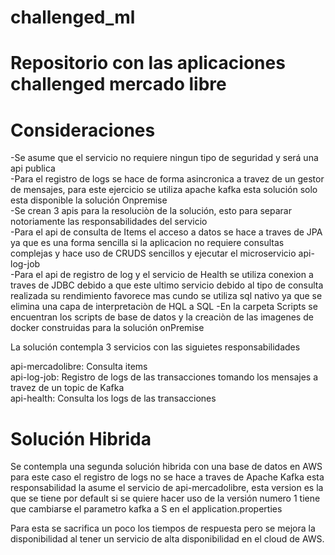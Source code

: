 # challenged_ml
# Repositorio con las aplicaciones challenged mercado libre

# Consideraciones
-Se asume que el servicio no requiere ningun tipo de seguridad y será una api publica </br>
-Para el registro de logs se hace de forma asincronica a travez de un gestor de mensajes, para este ejercicio se utiliza apache kafka esta solución solo esta disponible la solución Onpremise</br>
-Se crean 3 apis para la resoluciòn de la solución, esto para separar notoriamente las responsabilidades del servicio</br>
-Para el api de consulta de Items el acceso a datos se hace a traves de JPA ya que es una forma sencilla si la aplicacion no requiere consultas complejas y hace uso de CRUDS sencillos y ejecutar el microservicio api-log-job</br>
-Para el api de registro de log y el servicio de Health se utiliza conexion a traves de JDBC debido a que este ultimo servicio debido al tipo de consulta realizada su rendimiento favorece mas cundo se utiliza sql nativo ya que se elimina una capa de interpretaciòn de HQL a SQL 
-En la carpeta Scripts se encuentran los scripts de base de datos y la creaciòn de las imagenes de docker construidas para la solución onPremise

La solución  contempla 3 servicios con las siguietes responsabilidades

api-mercadolibre: Consulta items <br>
api-log-job: Registro de logs de las transacciones tomando los mensajes a travez de un topic de Kafka<br>
api-health: Consulta los logs de las transacciones<br>

# Solución Hibrida 

Se contempla una segunda solución hibrida con una base de datos en AWS para este caso el registro de logs no se hace a traves de Apache Kafka esta responsabilidad la asume el servicio de api-mercadolibre, esta version es la que se tiene por default si se quiere hacer uso de la versión numero 1 tiene que cambiarse el parametro
kafka a S en el application.properties

Para esta se sacrifica un poco los tiempos de respuesta pero se mejora la disponibilidad al tener un servicio de alta disponibilidad en el cloud de AWS.

